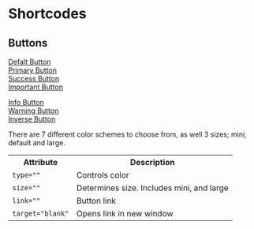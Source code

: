 # Shortcodes #

## Buttons ##

<div class="row-fluid">
	<div class="span3">
		<a href="#fakelink" class="btn btn-large btn-default">Defalt Button</a>
	</div>
	<div class="span3">
		<a href="#fakelink" class="btn btn-large btn-primary">Primary Button</a>
	</div>
	<div class="span3">
		<a href="#fakelink" class="btn btn-large btn-success">Success Button</a>
	</div>
	<div class="span3">
		<a href="#fakelink" class="btn btn-large btn-danger">Important Button</a>
	</div>
</div>
<p></p>
<div class="row-fluid">
	<div class="span4">
		<a href="#fakelink" class="btn btn-large btn-info">Info Button</a>
	</div>
	<div class="span4">
		<a href="#fakelink" class="btn btn-large btn-warning">Warning Button</a>
	</div>
	<div class="span4">
		<a href="#fakelink" class="btn btn-large btn-inverse">Inverse Button</a>
	</div>
</div>
<p></p>
<div class="row-fluid">
<div class="span4">
There are 7 different color schemes to choose from, as well 3 sizes; mini, default and large.
</div>
<p></p>
<div class="span8">
<table class="table mid table-bordered table-striped table-condensed">
<tbody>
<tr>
<th>Attribute</th>
<th>Description</th>
</tr>
<tr>
<td><code>type=""</code></td>
<td>Controls color</td>
</tr>
<tr>
<td><code>size=""</code></td>
<td>Determines size. Includes mini, and large</td>
</tr>
<tr>
<td class="span2"><code>link=""</code></td>
<td>Button link</td>
</tr>
<tr>
<td><code>target="blank"</code></td>
<td>Opens link in new window</td>
</tr>
</tbody>
</table>
</div>
</div>
